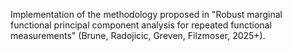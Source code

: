 Implementation of the methodology proposed in "Robust marginal functional principal component analysis for repeated functional measurements" (Brune, Radojicic, Greven, Filzmoser, 2025+).
